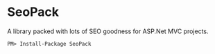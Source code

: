 # SeoPack

A library packed with lots of SEO goodness for ASP.Net MVC projects.

```
PM> Install-Package SeoPack
```
